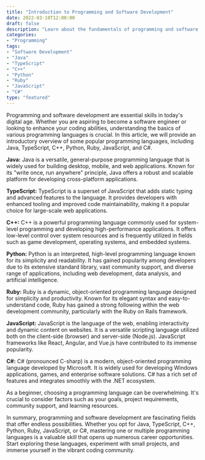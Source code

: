 ```yaml
--- 
title: "Introduction to Programming and Software Development" 
date: 2022-03-18T12:00:00 
draft: false 
description: "Learn about the fundamentals of programming and software development, exploring popular languages like Java, TypeScript, C++, Python, Ruby, JavaScript, and C#." 
categories: 
- "Programming" 
tags: 
- "Software Development" 
- "Java" 
- "TypeScript" 
- "C++" 
- "Python" 
- "Ruby" 
- "JavaScript" 
- "C#" 
type: "featured" 
--- 
```


Programming and software development are essential skills in today's digital age. Whether you are aspiring to become a software engineer or looking to enhance your coding abilities, understanding the basics of various programming languages is crucial. In this article, we will provide an introductory overview of some popular programming languages, including Java, TypeScript, C++, Python, Ruby, JavaScript, and C#.

**Java:** 
Java is a versatile, general-purpose programming language that is widely used for building desktop, mobile, and web applications. Known for its "write once, run anywhere" principle, Java offers a robust and scalable platform for developing cross-platform applications.

**TypeScript:** 
TypeScript is a superset of JavaScript that adds static typing and advanced features to the language. It provides developers with enhanced tooling and improved code maintainability, making it a popular choice for large-scale web applications.

**C++:** 
C++ is a powerful programming language commonly used for system-level programming and developing high-performance applications. It offers low-level control over system resources and is frequently utilized in fields such as game development, operating systems, and embedded systems.

**Python:** 
Python is an interpreted, high-level programming language known for its simplicity and readability. It has gained popularity among developers due to its extensive standard library, vast community support, and diverse range of applications, including web development, data analysis, and artificial intelligence.

**Ruby:** 
Ruby is a dynamic, object-oriented programming language designed for simplicity and productivity. Known for its elegant syntax and easy-to-understand code, Ruby has gained a strong following within the web development community, particularly with the Ruby on Rails framework.

**JavaScript:** 
JavaScript is the language of the web, enabling interactivity and dynamic content on websites. It is a versatile scripting language utilized both on the client-side (browser) and server-side (Node.js). JavaScript frameworks like React, Angular, and Vue.js have contributed to its immense popularity.

**C#:**
C# (pronounced C-sharp) is a modern, object-oriented programming language developed by Microsoft. It is widely used for developing Windows applications, games, and enterprise software solutions. C# has a rich set of features and integrates smoothly with the .NET ecosystem.

As a beginner, choosing a programming language can be overwhelming. It's crucial to consider factors such as your goals, project requirements, community support, and learning resources.

In summary, programming and software development are fascinating fields that offer endless possibilities. Whether you opt for Java, TypeScript, C++, Python, Ruby, JavaScript, or C#, mastering one or multiple programming languages is a valuable skill that opens up numerous career opportunities. Start exploring these languages, experiment with small projects, and immerse yourself in the vibrant coding community.
